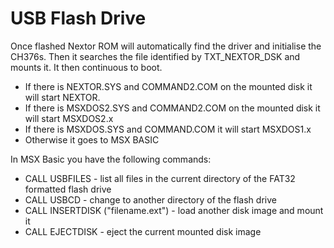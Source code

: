 # USB Flash Drive
Once flashed Nextor ROM will automatically find the driver and initialise the CH376s.
Then it searches the file identified by TXT_NEXTOR_DSK and mounts it. 
It then continuous to boot. 
* If there is NEXTOR.SYS and COMMAND2.COM on the mounted disk it will start NEXTOR.
* If there is MSXDOS2.SYS and COMMAND2.COM on the mounted disk it will start MSXDOS2.x
* If there is MSXDOS.SYS and COMMAND.COM it will start MSXDOS1.x
* Otherwise it goes to MSX BASIC

In MSX Basic you have the following commands:
* CALL USBFILES - list all files in the current directory of the FAT32 formatted flash drive
* CALL USBCD - change to another directory of the flash drive
* CALL INSERTDISK ("filename.ext") - load another disk image and mount it
* CALL EJECTDISK - eject the current mounted disk image

